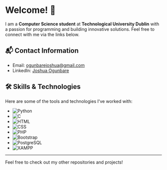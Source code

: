 # Welcome! 🚀


I am a **Computer Science student** at **Technological University Dublin** with a passion for programming and building innovative solutions. Feel free to connect with me via the links below.

## 📬 Contact Information
- Email: [ogunbarejoshua@gmail.com](mailto:ogunbarejoshua@gmail.com)
- LinkedIn: [Joshua Ogunbare](https://www.linkedin.com/in/joshuaogunbare/)

## 🛠️ Skills & Technologies

Here are some of the tools and technologies I've worked with:

- ![Python](https://img.shields.io/badge/-Python-3776AB?style=flat&logo=python&logoColor=ffffff)
- ![C](https://img.shields.io/badge/-C-A8B9CC?style=flat&logo=c&logoColor=ffffff)
- ![HTML](https://img.shields.io/badge/-HTML-E34F26?style=flat&logo=html5&logoColor=ffffff)
- ![CSS](https://img.shields.io/badge/-CSS-1572B6?style=flat&logo=css3&logoColor=ffffff)
- ![PHP](https://img.shields.io/badge/-PHP-777BB4?style=flat&logo=php&logoColor=ffffff)
- ![Bootstrap](https://img.shields.io/badge/-Bootstrap-563D7C?style=flat&logo=bootstrap&logoColor=ffffff)
- ![PostgreSQL](https://img.shields.io/badge/-PostgreSQL-336791?style=flat&logo=postgresql&logoColor=ffffff)
- ![XAMPP](https://img.shields.io/badge/-XAMPP-FB7B0F?style=flat&logo=xampp&logoColor=ffffff)

---

Feel free to check out my other repositories and projects!
